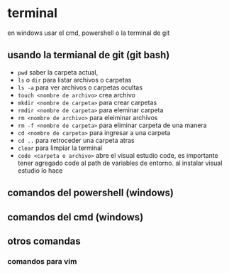 # terminal

en windows usar el cmd, powershell o la terminal de git

## usando la termianal de git (git bash)

- `pwd` saber la carpeta actual,
- `ls` o `dir` para listar archivos o carpetas
- `ls -a` para ver archivos o carpetas ocultas
- `touch <nombre de archivo>` crea archivo
- `mkdir <nombre de carpeta>` para crear carpetas
- `rmdir <nombre de carpeta>` para eleminar carpeta
- `rm <nombre de archivo>` para eleiminar archivos
- `rm -f <nombre de carpeta>` para eliminar carpeta de una manera
- `cd <nombre de carpeta>` para ingresar a una carpeta
- `cd ..` para retroceder una carpeta atras
- `clear` para limpiar la terminal
- `code <carpeta o archivo>` abre el visual estudio code, es importante tener agregado code al path de variables de entorno. al instalar visual estudio lo hace

## comandos del powershell (windows)

## comandos del cmd (windows)

## otros comandas

### comandos para vim
